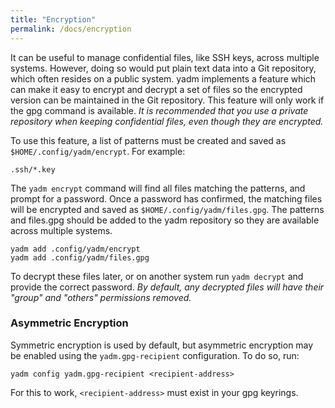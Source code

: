 ```yaml
---
title: "Encryption"
permalink: /docs/encryption
---
```

It can be useful to manage confidential files, like SSH keys, across multiple
systems. However, doing so would put plain text data into a Git repository,
which often resides on a public system. yadm implements a feature which can
make it easy to encrypt and decrypt a set of files so the encrypted version can
be maintained in the Git repository. This feature will only work if the gpg
command is available.
_It is recommended that you use a private repository when keeping confidential
files, even though they are encrypted._

To use this feature, a list of patterns must be created and saved as
`$HOME/.config/yadm/encrypt`. For example:

    .ssh/*.key

The `yadm encrypt` command will find all files matching the patterns, and
prompt for a password. Once a password has confirmed, the matching files will be
encrypted and saved as `$HOME/.config/yadm/files.gpg`. The patterns and files.gpg
should be added to the yadm repository so they are available across multiple
systems.

    yadm add .config/yadm/encrypt
    yadm add .config/yadm/files.gpg

To decrypt these files later, or on another system run `yadm decrypt` and
provide the correct password.
_By default, any decrypted files will have their "group" and "others"
permissions removed._

### Asymmetric Encryption

Symmetric encryption is used by default, but asymmetric encryption may
be enabled using the `yadm.gpg-recipient` configuration. To do so, run:

    yadm config yadm.gpg-recipient <recipient-address>

For this to work, `<recipient-address>` must exist in your gpg keyrings.

